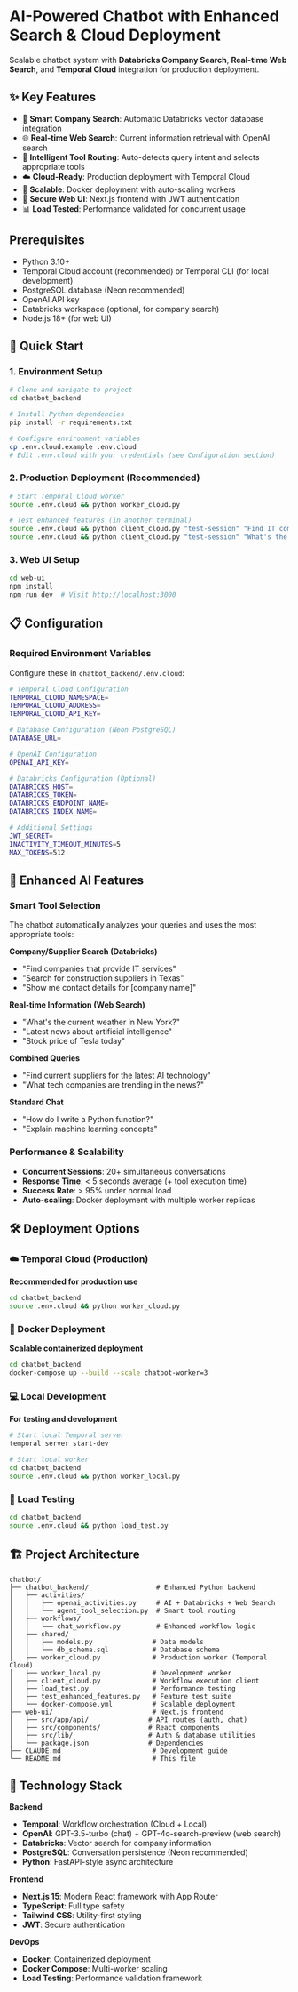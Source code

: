 # AI-Powered Chatbot with Enhanced Search & Cloud Deployment

Scalable chatbot system with **Databricks Company Search**, **Real-time Web Search**, and **Temporal Cloud** integration for production deployment.

## ✨ Key Features

- 🏢 **Smart Company Search**: Automatic Databricks vector database integration
- 🌐 **Real-time Web Search**: Current information retrieval with OpenAI search
- 🧠 **Intelligent Tool Routing**: Auto-detects query intent and selects appropriate tools
- ☁️ **Cloud-Ready**: Production deployment with Temporal Cloud
- 🚀 **Scalable**: Docker deployment with auto-scaling workers
- 🔐 **Secure Web UI**: Next.js frontend with JWT authentication
- 📊 **Load Tested**: Performance validated for concurrent usage

## Prerequisites

- Python 3.10+
- Temporal Cloud account (recommended) or Temporal CLI (for local development)
- PostgreSQL database (Neon recommended)
- OpenAI API key
- Databricks workspace (optional, for company search)
- Node.js 18+ (for web UI)

## 🚀 Quick Start

### 1. Environment Setup
```bash
# Clone and navigate to project
cd chatbot_backend

# Install Python dependencies
pip install -r requirements.txt

# Configure environment variables
cp .env.cloud.example .env.cloud
# Edit .env.cloud with your credentials (see Configuration section)
```

### 2. Production Deployment (Recommended)
```bash
# Start Temporal Cloud worker
source .env.cloud && python worker_cloud.py

# Test enhanced features (in another terminal)
source .env.cloud && python client_cloud.py "test-session" "Find IT companies in California" 1
source .env.cloud && python client_cloud.py "test-session" "What's the latest news in AI?" 1
```

### 3. Web UI Setup
```bash
cd web-ui
npm install
npm run dev  # Visit http://localhost:3000
```

## 📋 Configuration

### Required Environment Variables

Configure these in `chatbot_backend/.env.cloud`:

```bash
# Temporal Cloud Configuration
TEMPORAL_CLOUD_NAMESPACE=
TEMPORAL_CLOUD_ADDRESS=
TEMPORAL_CLOUD_API_KEY=

# Database Configuration (Neon PostgreSQL)
DATABASE_URL=

# OpenAI Configuration
OPENAI_API_KEY=

# Databricks Configuration (Optional)
DATABRICKS_HOST=
DATABRICKS_TOKEN=
DATABRICKS_ENDPOINT_NAME=
DATABRICKS_INDEX_NAME=

# Additional Settings
JWT_SECRET=
INACTIVITY_TIMEOUT_MINUTES=5
MAX_TOKENS=512
```

## 🤖 Enhanced AI Features

### Smart Tool Selection
The chatbot automatically analyzes your queries and uses the most appropriate tools:

**Company/Supplier Search (Databricks)**
- "Find companies that provide IT services"
- "Search for construction suppliers in Texas"
- "Show me contact details for [company name]"

**Real-time Information (Web Search)**
- "What's the current weather in New York?"
- "Latest news about artificial intelligence"
- "Stock price of Tesla today"

**Combined Queries**
- "Find current suppliers for the latest AI technology"
- "What tech companies are trending in the news?"

**Standard Chat**
- "How do I write a Python function?"
- "Explain machine learning concepts"

### Performance & Scalability
- **Concurrent Sessions**: 20+ simultaneous conversations
- **Response Time**: < 5 seconds average (+ tool execution time)
- **Success Rate**: > 95% under normal load
- **Auto-scaling**: Docker deployment with multiple worker replicas

## 🛠️ Deployment Options

### ☁️ Temporal Cloud (Production)
**Recommended for production use**
```bash
cd chatbot_backend
source .env.cloud && python worker_cloud.py
```

### 🐳 Docker Deployment
**Scalable containerized deployment**
```bash
cd chatbot_backend
docker-compose up --build --scale chatbot-worker=3
```

### 💻 Local Development
**For testing and development**
```bash
# Start local Temporal server
temporal server start-dev

# Start local worker
cd chatbot_backend
source .env.cloud && python worker_local.py
```

### 🧪 Load Testing
```bash
cd chatbot_backend
source .env.cloud && python load_test.py
```

## 🏗️ Project Architecture

```
chatbot/
├── chatbot_backend/                 # Enhanced Python backend
│   ├── activities/
│   │   ├── openai_activities.py     # AI + Databricks + Web Search
│   │   └── agent_tool_selection.py  # Smart tool routing
│   ├── workflows/
│   │   └── chat_workflow.py         # Enhanced workflow logic
│   ├── shared/
│   │   ├── models.py               # Data models
│   │   └── db_schema.sql           # Database schema
│   ├── worker_cloud.py             # Production worker (Temporal Cloud)
│   ├── worker_local.py             # Development worker
│   ├── client_cloud.py             # Workflow execution client
│   ├── load_test.py                # Performance testing
│   ├── test_enhanced_features.py   # Feature test suite
│   └── docker-compose.yml          # Scalable deployment
├── web-ui/                         # Next.js frontend
│   ├── src/app/api/               # API routes (auth, chat)
│   ├── src/components/            # React components
│   ├── src/lib/                   # Auth & database utilities
│   └── package.json               # Dependencies
├── CLAUDE.md                       # Development guide
└── README.md                       # This file
```

## 🔧 Technology Stack

**Backend**
- **Temporal**: Workflow orchestration (Cloud + Local)
- **OpenAI**: GPT-3.5-turbo (chat) + GPT-4o-search-preview (web search)
- **Databricks**: Vector search for company information
- **PostgreSQL**: Conversation persistence (Neon recommended)
- **Python**: FastAPI-style async architecture

**Frontend**
- **Next.js 15**: Modern React framework with App Router
- **TypeScript**: Full type safety
- **Tailwind CSS**: Utility-first styling
- **JWT**: Secure authentication

**DevOps**
- **Docker**: Containerized deployment
- **Docker Compose**: Multi-worker scaling
- **Load Testing**: Performance validation framework